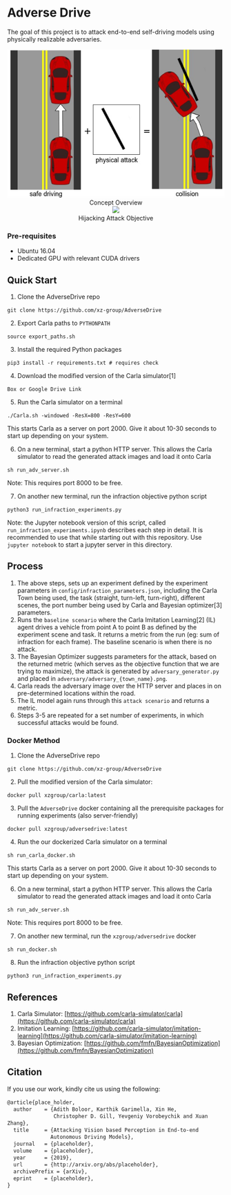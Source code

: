 # Adverse Drive

The goal of this project is to attack end-to-end self-driving models using physically realizable adversaries.

<center>
<img src="media/concept_overview.png"/>
</center>

<center>
Concept Overview
</center>

<center>
<img src="media/hijack_final.gif"/>
</center>
<center>
Hijacking Attack Objective
</center>

### Pre-requisites

- Ubuntu 16.04
- Dedicated GPU with relevant CUDA drivers

## Quick Start
1. Clone the AdverseDrive repo

```
git clone https://github.com/xz-group/AdverseDrive
```

2. Export Carla paths to `PYTHONPATH`

```
source export_paths.sh
```

3. Install the required Python packages

```
pip3 install -r requirements.txt # requires check
```

4. Download the modified version of the Carla simulator[1]

```
Box or Google Drive Link
```

5. Run the Carla simulator on a terminal

```
./Carla.sh -windowed -ResX=800 -ResY=600
```
This starts Carla as a server on port 2000. Give it about 10-30 seconds to start up depending on your system.

6. On a new terminal, start a python HTTP server. This allows the Carla simulator to read the generated attack images and load it onto Carla

```
sh run_adv_server.sh
```
Note: This requires port 8000 to be free.

7. On another new terminal, run the infraction objective python script

```
python3 run_infraction_experiments.py
```
Note: the Jupyter notebook version of this script, called `run_infraction_experiments.ipynb` describes each step in detail. It is recommended to use that while starting out with this repository. Use `jupyter notebook` to start a jupyter server in this directory.

## Process

1. The above steps, sets up an experiment defined by the experiment parameters in `config/infraction_parameters.json`, including the Carla Town being used, the task (straight, turn-left, turn-right), different scenes, the port number being used by Carla and Bayesian optimizer[3] parameters.
2. Runs the `baseline scenario` where the Carla Imitation Learning[2] (IL) agent drives a vehicle from point A to point B as defined by the experiment scene and task. It returns a metric from the run (eg: sum of infraction for each frame). The baseline scenario is when there is no attack.
3. The Bayesian Optimizer suggests parameters for the attack, based on the returned metric (which serves as the objective function that we are trying to maximize), the attack is generated by `adversary_generator.py` and placed in `adversary/adversary_{town_name}.png`.
4. Carla reads the adversary image over the HTTP server and places in on pre-determined locations within the road.
5. The IL model again runs through this `attack scenario` and returns a metric.
6. Steps 3-5 are repeated for a set number of experiments, in which successful attacks would be found.


### Docker Method
1. Clone the AdverseDrive repo

```
git clone https://github.com/xz-group/AdverseDrive
```

2. Pull the modified version of the Carla simulator:

```
docker pull xzgroup/carla:latest
```

3. Pull the `AdverseDrive` docker containing all the prerequisite packages for running experiments (also server-friendly)

```
docker pull xzgroup/adversedrive:latest
```

4. Run the our dockerized Carla simulator on a terminal

```
sh run_carla_docker.sh
```
This starts Carla as a server on port 2000. Give it about 10-30 seconds to start up depending on your system.

6. On a new terminal, start a python HTTP server. This allows the Carla simulator to read the generated attack images and load it onto Carla

```
sh run_adv_server.sh
```
Note: This requires port 8000 to be free.

7. On another new terminal, run the `xzgroup/adversedrive` docker

```
sh run_docker.sh
```

8. Run the infraction objective python script

```
python3 run_infraction_experiments.py
```

## References
1. Carla Simulator: [https://github.com/carla-simulator/carla](https://github.com/carla-simulator/carla)
2. Imitation Learning: [https://github.com/carla-simulator/imitation-learning](https://github.com/carla-simulator/imitation-learning)
3. Bayesian Optimization: [https://github.com/fmfn/BayesianOptimization](https://github.com/fmfn/BayesianOptimization)

## Citation
If you use our work, kindly cite us using the following:
```
@article{place_holder,
  author    = {Adith Boloor, Karthik Garimella, Xin He,
               Christopher D. Gill, Yevgeniy Vorobeychik and Xuan Zhang},
  title     = {Attacking Vision based Perception in End-to-end
              Autonomous Driving Models},
  journal   = {placeholder},
  volume    = {placeholder},
  year      = {2019},
  url       = {http://arxiv.org/abs/placeholder},
  archivePrefix = {arXiv},
  eprint    = {placeholder},
}
```
